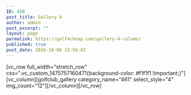```yaml
---
ID: 458
post_title: Gallery 4
author: admin
post_excerpt: ""
layout: page
permalink: https://golf4cheap.com/gallery-4-column/
published: true
post_date: 2016-10-06 12:56:02
---
```

[vc_row full_width="stretch_row" css=".vc_custom_1475757160471{background-color: #f1f1f1 !important;}"][vc_column][golfclub_gallery category_name="461" select_style="4" img_count="12"][/vc_column][/vc_row]